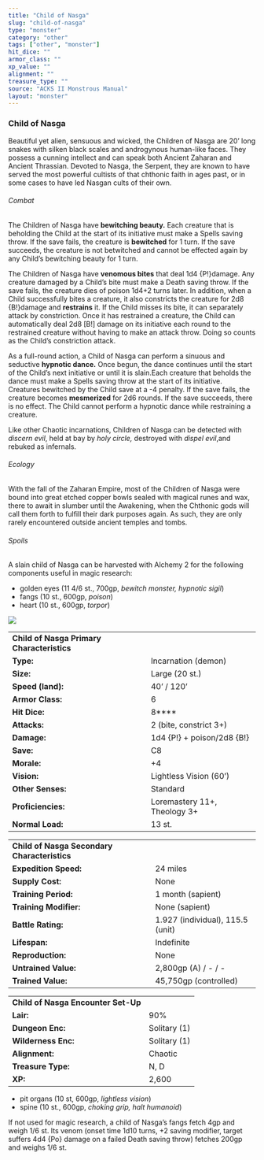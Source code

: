```yaml
---
title: "Child of Nasga"
slug: "child-of-nasga"
type: "monster"
category: "other"
tags: ["other", "monster"]
hit_dice: ""
armor_class: ""
xp_value: ""
alignment: ""
treasure_type: ""
source: "ACKS II Monstrous Manual"
layout: "monster"
---
```


### Child of Nasga

Beautiful yet alien, sensuous and wicked, the Children of Nasga are 20’ long snakes with silken
black scales and androgynous human-like faces. They possess a cunning intellect and can speak both
Ancient Zaharan and Ancient Thrassian. Devoted to Nasga, the Serpent, they are known to have served
the most powerful cultists of that chthonic faith in ages past, or in some cases to have led Nasgan
cults of their own.

###### Combat

The Children of Nasga have **bewitching beauty.** Each creature that is beholding the Child at the
start of its initiative must make a Spells saving throw. If the save fails, the creature is
**bewitched** for 1 turn. If the save succeeds, the creature is not betwitched and cannot be
effected again by any Child’s bewitching beauty for 1 turn.

The Children of Nasga have **venomous bites** that deal 1d4 {P!}damage. Any creature damaged by a
Child’s bite must make a Death saving throw. If the save fails, the creature dies of poison 1d4+2
turns later. In addition, when a Child successfully bites a creature, it also constricts the
creature for 2d8 {B!}damage and **restrains** it. If the Child misses its bite, it can separately
attack by constriction. Once it has restrained a creature, the Child can automatically deal 2d8 [B!]
damage on its initiative each round to the restrained creature without having to make an attack
throw. Doing so counts as the Child’s constriction attack.

As a full-round action, a Child of Nasga can perform a sinuous and seductive **hypnotic dance.**
Once begun, the dance continues until the start of the Child’s next initiative or until it is
slain.Each creature that beholds the dance must make a Spells saving throw at the start of its
initiative. Creatures bewitched by the Child save at a -4 penalty. If the save fails, the creature
becomes **mesmerized** for 2d6 rounds. If the save succeeds, there is no effect. The Child cannot
perform a hypnotic dance while restraining a creature.

Like other Chaotic incarnations, Children of Nasga can be detected with *discern evil*, held at bay
by *holy circle,* destroyed with *dispel evil*,and rebuked as infernals.

###### Ecology

With the fall of the Zaharan Empire, most of the Children of Nasga were bound into great etched
copper bowls sealed with magical runes and wax, there to await in slumber until the Awakening, when
the Chthonic gods will call them forth to fulfill their dark purposes again. As such, they are only
rarely encountered outside ancient temples and tombs.

###### Spoils

A slain child of Nasga can be harvested with Alchemy 2 for the following components useful in magic
research:

* golden eyes (11 4/6 st., 700gp, *bewitch monster, hypnotic sigil*)
* fangs (10 st., 600gp, *poison*)
* heart (10 st., 600gp, *torpor*)

![](data:image/png;base64...)

|  |  |
| --- | --- |
| **Child of Nasga** **Primary Characteristics** | |
| **Type:** | Incarnation (demon) |
| **Size:** | Large (20 st.) |
| **Speed (land):** | 40’ / 120’ |
| **Armor Class:** | 6 |
| **Hit Dice:** | 8\*\*\*\* |
| **Attacks:** | 2 (bite, constrict 3+) |
| **Damage:** | 1d4 {P!} + poison/2d8 {B!} |
| **Save:** | C8 |
| **Morale:** | +4 |
| **Vision:** | Lightless Vision (60’) |
| **Other Senses:** | Standard |
| **Proficiencies:** | Loremastery 11+, Theology 3+ |
| **Normal Load:** | 13 st. |

|  |  |
| --- | --- |
| **Child of Nasga** **Secondary Characteristics** | |
| **Expedition Speed:** | 24 miles |
| **Supply Cost:** | None |
| **Training Period:** | 1 month (sapient) |
| **Training Modifier:** | None (sapient) |
| **Battle Rating:** | 1.927 (individual), 115.5 (unit) |
| **Lifespan:** | Indefinite |
| **Reproduction:** | None |
| **Untrained Value:** | 2,800gp (A) / - / - |
| **Trained Value:** | 45,750gp (controlled) |

|  |  |
| --- | --- |
| **Child of Nasga** **Encounter Set-Up** | |
| **Lair:** | 90% |
| **Dungeon Enc:** | Solitary (1) |
| **Wilderness Enc:** | Solitary (1) |
| **Alignment:** | Chaotic |
| **Treasure Type:** | N, D |
| **XP:** | 2,600 |

* pit organs (10 st, 600gp, *lightless vision*)
* spine (10 st., 600gp, *choking grip, halt humanoid*)

If not used for magic research, a child of Nasga’s fangs fetch 4gp and weigh 1/6 st. Its venom
(onset time 1d10 turns, +2 saving modifier, target suffers 4d4 {Po} damage on a failed Death saving
throw) fetches 200gp and weighs 1/6 st.
